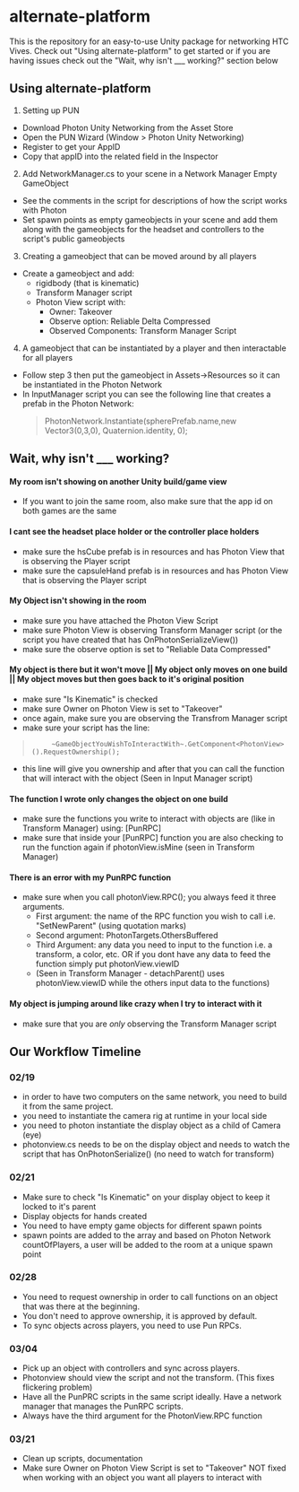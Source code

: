 # alternate-platform

This is the repository for an easy-to-use Unity package for networking HTC Vives. Check out "Using alternate-platform" to get started or if you are having issues check out the "Wait, why isn't ___ working?" section below

## Using alternate-platform
1. Setting up PUN
  * Download Photon Unity Networking from the Asset Store
  * Open the PUN Wizard (Window > Photon Unity Networking)
  * Register to get your AppID
  * Copy that appID into the related field in the Inspector
  
2. Add NetworkManager.cs to your scene in a Network Manager Empty GameObject
  * See the comments in the script for descriptions of how the script works with Photon 
  * Set spawn points as empty gameobjects in your scene and add them along with the gameobjects for the headset and controllers to the script's public gameobjects
  
3. Creating a gameobject that can be moved around by all players

  * Create a gameobject and add:
    - rigidbody (that is kinematic)
    - Transform Manager script
    - Photon View script with:
      * Owner: Takeover 
      * Observe option: Reliable Delta Compressed
      * Observed Components: Transform Manager Script
      
4. A gameobject that can be instantiated by a player and then interactable for all players

  * Follow step 3 then put the gameobject in Assets->Resources so it can be instantiated in the Photon Network
  * In InputManager script you can see the following line that creates a prefab in the Photon Network:
     > PhotonNetwork.Instantiate(spherePrefab.name,new Vector3(0,3,0), Quaternion.identity, 0);

## Wait, why isn't ___ working?

#### My room isn't showing on another Unity build/game view
- If you want to join the same room, also make sure that the app id on both games are the same

#### I cant see the headset place holder or the controller place holders
- make sure the hsCube prefab is in resources and has Photon View that is observing the Player script
- make sure the capsuleHand prefab is in resources and has Photon View that is observing the Player script

#### My Object isn't showing in the room
- make sure you have attached the Photon View Script
- make sure Photon View is observing Transform Manager script (or the script you have created that has OnPhotonSerializeView())
- make sure the observe option is set to "Reliable Data Compressed"

#### My object is there but it won't move || My object only moves on one build || My object moves but then goes back to it's original position

- make sure "Is Kinematic" is checked
- make sure Owner on Photon View is set to "Takeover"
- once again, make sure you are observing the Transfrom Manager script
- make sure your script has the line:
 >          ~GameObjectYouWishToInteractWith~.GetComponent<PhotonView>().RequestOwnership();
  * this line will give you ownership and after that you can call the function that will interact with the object (Seen in Input Manager script)
  
#### The function I wrote only changes the object on one build
- make sure the functions you write to interact with objects are (like in Transform Manager) using: [PunRPC]
- make sure that inside your [PunRPC] function you are also checking to run the function again if photonView.isMine (seen in Transform Manager)

#### There is an error with my PunRPC function
- make sure when you call photonView.RPC(); you always feed it three arguments.
    * First argument: the name of the RPC function you wish to call i.e. "SetNewParent" (using quotation marks)
    * Second argument: PhotonTargets.OthersBuffered
    * Third Argument: any data you need to input to the function i.e. a transform, a color, etc. OR if you dont have any data to feed the function simply put photonView.viewID
    * (Seen in Transform Manager - detachParent() uses photonView.viewID while the others input data to the functions)

#### My object is jumping around like crazy when I try to interact with it
- make sure that you are _only_ observing the Transform Manager script



## Our Workflow Timeline

### 02/19
- in order to have two computers on the same network, you need to build it from the same project.
- you need to instantiate the camera rig at runtime in your local side
- you need to photon instantiate the display object as a child of Camera (eye)
- photonview.cs needs to be on the display object and needs to watch the script that has OnPhotonSerialize() (no need to watch for transform)


### 02/21
- Make sure to check "Is Kinematic" on your display object to keep it locked to it's parent
- Display objects for hands created
- You need to have empty game objects for different spawn points
- spawn points are added to the array and based on Photon Network countOfPlayers, a user will be added to the room at a unique spawn point

### 02/28 
- You need to request ownership in order to call functions on an object that was there at the beginning.
- You don't need to approve ownership, it is approved by default.
- To sync objects across players, you need to use Pun RPCs.

### 03/04
- Pick up an object with controllers and sync across players.
- Photonview should view the script and not the transform. (This fixes flickering problem)
- Have all the PunPRC scripts in the same script ideally. Have a network manager that manages the PunRPC scripts.
- Always have the third argument for the PhotonView.RPC function

### 03/21
- Clean up scripts, documentation
- Make sure Owner on Photon View Script is set to "Takeover" NOT fixed when working with an object you want all players to interact with



